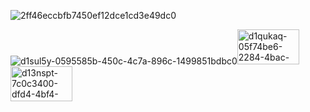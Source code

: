 
![2ff46eccbfb7450ef12dce1cd3e49dc0](https://github.com/user-attachments/assets/38bf6627-9509-49b4-9d00-cd01da79c29f)



![d1sul5y-0595585b-450c-4c7a-896c-1499851bdbc0](https://github.com/user-attachments/assets/3c360559-6bbd-4c6b-ba8b-6ba65929f564)<img width="99" height="56" alt="d1qukaq-05f74be6-2284-4bac-9588-00ae33bfabb8" src="https://github.com/user-attachments/assets/6ca5babb-cc96-41fc-aa00-f0c74a0826eb" /><img width="99" height="56" alt="d13nspt-7c0c3400-dfd4-4bf4-bf1a-1a7635c11088" src="https://github.com/user-attachments/assets/97c31662-dff5-42ba-83d1-15fc098f6960" />




<!--
**RAUBERHOHLE/RAUBERHOHLE** is a ✨ _special_ ✨ repository because its `README.md` (this file) appears on your GitHub profile.

Here are some ideas to get you started:

- 🔭 I’m currently working on ...
- 🌱 I’m currently learning ...
- 👯 I’m looking to collaborate on ...
- 🤔 I’m looking for help with ...
- 💬 Ask me about ...
- 📫 How to reach me: ...
- 😄 Pronouns: ...
- ⚡ Fun fact: ...
-->
